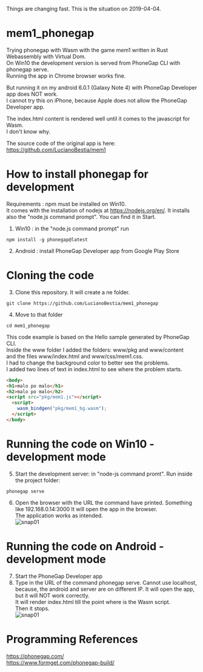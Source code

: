 Things are changing fast. This is the situation on 2019-04-04.
# mem1_phonegap
Trying phonegap with Wasm with the game mem1 written in Rust Webassembly with Virtual Dom.  
On Win10 the development version is served from PhoneGap CLI with phonegap serve.  
Running the app in Chrome browser works fine.  
  
But running it on my android 6.0.1 (Galaxy Note 4) with PhoneGap Developer app does NOT work.  
I cannot try this on iPhone, because Apple does not allow the PhoneGap Developer app.  
  
The index.html content is rendered well until it comes to the javascript for Wasm.  
I don't know why.   

The source code of the original app is here:  
https://github.com/LucianoBestia/mem1   

# How to install phonegap for development
Requirements : npm must be installed on Win10.   
It comes with the installation of nodejs at https://nodejs.org/en/.
It installs also the "node.js command prompt". You can find it in Start.  
1. Win10 : in the "node.js command prompt" run
```
npm install -g phonegap@latest
``` 
2. Android : install PhoneGap Developer app from Google Play Store

# Cloning the code
3. Clone this repository. It will create a ne folder. 
```
git clone https://github.com/LucianoBestia/mem1_phonegap
```
4. Move to that folder 
```
cd mem1_phonegap
```
This code example is based on the Hello sample generated by PhoneGap CLI.  
Inside the www folder I added the folders: www/pkg and www/content  
and the files www/index.html and www/css/mem1.css.  
I had to change the background color to better see the problems.  
I added two lines of text in index.html to see where the problem starts.  
```html
<body>
<h1>malo po malo</h1>
<h2>malo po malo</h2>
<script src="pkg/mem1.js"></script>
  <script>
    wasm_bindgen("pkg/mem1_bg.wasm");
  </script>
</body>
```

# Running the code on Win10 - development mode
5. Start the development server: in "node-js command promt". Run inside the project folder:
```
phonegap serve
```
6. Open the browser with the URL the command have printed. Something like 192.168.0.14:3000 
It will open the app in the browser.  
The application works as intended.  
![snap01](https://user-images.githubusercontent.com/31509965/55613230-61ea8500-57b4-11e9-99b7-36125b15c520.JPG)

# Running the code on Android - development mode
7. Start the PhoneGap Developer app  
8. Type in the URL of the command phonegap serve. Cannot use localhost, because, the android and server are on different IP. 
It will open the app, but it will NOT work correctly.  
It will render index.html till the point where is the Wasm script.  
Then it stops.  
![snap01](https://user-images.githubusercontent.com/31509965/55613086-002a1b00-57b4-11e9-9655-325861f8d921.png)

# Programming References
https://phonegap.com/  
https://www.formget.com/phonegap-build/  





